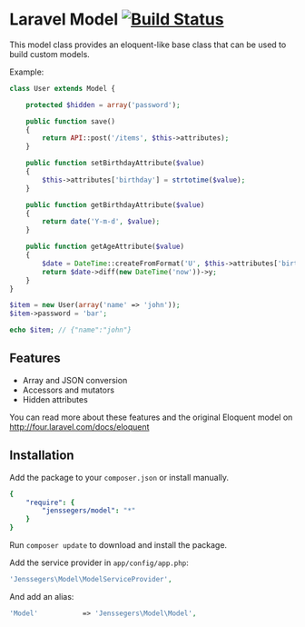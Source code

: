 Laravel Model [![Build Status](https://travis-ci.org/jenssegers/Laravel-Model.png?branch=master)](https://travis-ci.org/jenssegers/Laravel-Model)
=============

This model class provides an eloquent-like base class that can be used to build custom models.

Example:

```php
class User extends Model {

    protected $hidden = array('password');

    public function save() 
    {
        return API::post('/items', $this->attributes);
    }

    public function setBirthdayAttribute($value)
    {
        $this->attributes['birthday'] = strtotime($value);
    }

    public function getBirthdayAttribute($value)
    {
        return date('Y-m-d', $value);
    }

    public function getAgeAttribute($value)
    {
        $date = DateTime::createFromFormat('U', $this->attributes['birthday']);
        return $date->diff(new DateTime('now'))->y;
    }
}

$item = new User(array('name' => 'john'));
$item->password = 'bar';

echo $item; // {"name":"john"}
```

Features
--------

 - Array and JSON conversion
 - Accessors and mutators
 - Hidden attributes

You can read more about these features and the original Eloquent model on http://four.laravel.com/docs/eloquent

Installation
------------

Add the package to your `composer.json` or install manually.

```yaml
{
    "require": {
        "jenssegers/model": "*"
    }
}
```

Run `composer update` to download and install the package.

Add the service provider in `app/config/app.php`:

```php
'Jenssegers\Model\ModelServiceProvider',
```

And add an alias:

```php
'Model'           => 'Jenssegers\Model\Model',
```